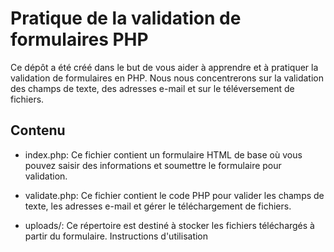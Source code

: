 # Pratique de la validation de formulaires PHP

Ce dépôt a été créé dans le but de vous aider à apprendre et à pratiquer la validation de formulaires en PHP. Nous nous concentrerons sur la validation des champs de texte, des adresses e-mail et sur le téléversement de fichiers.

## Contenu 

- index.php: Ce fichier contient un formulaire HTML de base où vous pouvez saisir des informations et soumettre le formulaire pour validation.

- validate.php: Ce fichier contient le code PHP pour valider les champs de texte, les adresses e-mail et gérer le téléchargement de fichiers.

- uploads/: Ce répertoire est destiné à stocker les fichiers téléchargés à partir du formulaire.
Instructions d'utilisation
